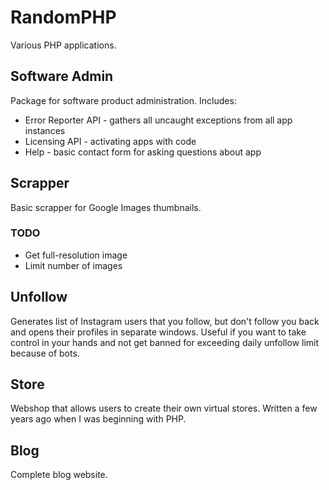 # RandomPHP

Various PHP applications.

## Software Admin
Package for software product administration. Includes:
* Error Reporter API - gathers all uncaught exceptions from all app instances
* Licensing API - activating apps with code
* Help - basic contact form for asking questions about app

## Scrapper
Basic scrapper for Google Images thumbnails.

### TODO
* Get full-resolution image
* Limit number of images

## Unfollow
Generates list of Instagram users that you follow, but don't follow you back and opens their profiles in separate windows. Useful if you want to take control in your hands and not get banned for exceeding daily unfollow limit because of bots.

## Store
Webshop that allows users to create their own virtual stores. Written a few years ago when I was beginning with PHP.

## Blog
Complete blog website.
